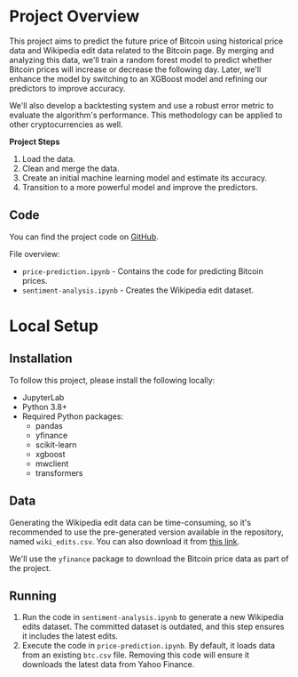 # Project Overview

This project aims to predict the future price of Bitcoin using historical price data and Wikipedia edit data related to the Bitcoin page. By merging and analyzing this data, we'll train a random forest model to predict whether Bitcoin prices will increase or decrease the following day. Later, we'll enhance the model by switching to an XGBoost model and refining our predictors to improve accuracy.

We'll also develop a backtesting system and use a robust error metric to evaluate the algorithm's performance. This methodology can be applied to other cryptocurrencies as well.

**Project Steps**

1. Load the data.
2. Clean and merge the data.
3. Create an initial machine learning model and estimate its accuracy.
4. Transition to a more powerful model and improve the predictors.

## Code

You can find the project code on [GitHub](https://github.com/VijvalVemula/bitcoin-sentiment-analysis-and-price-prediction).

File overview:

- `price-prediction.ipynb` - Contains the code for predicting Bitcoin prices.
- `sentiment-analysis.ipynb` - Creates the Wikipedia edit dataset.

# Local Setup

## Installation

To follow this project, please install the following locally:

- JupyterLab
- Python 3.8+
- Required Python packages:
  - pandas
  - yfinance
  - scikit-learn
  - xgboost
  - mwclient
  - transformers

## Data

Generating the Wikipedia edit data can be time-consuming, so it's recommended to use the pre-generated version available in the repository, named `wiki_edits.csv`. You can also download it from [this link](https://drive.google.com/uc?export=download&id=1XwJZ07bl2u-62yRMqV_emJGEXCI1u8dl).

We'll use the `yfinance` package to download the Bitcoin price data as part of the project.

## Running

1. Run the code in `sentiment-analysis.ipynb` to generate a new Wikipedia edits dataset. The committed dataset is outdated, and this step ensures it includes the latest edits.
2. Execute the code in `price-prediction.ipynb`. By default, it loads data from an existing `btc.csv` file. Removing this code will ensure it downloads the latest data from Yahoo Finance.

